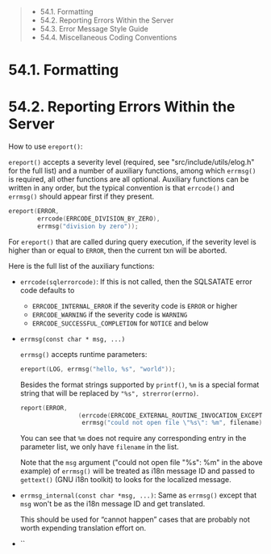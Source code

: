 > * 54.1. Formatting
> * 54.2. Reporting Errors Within the Server
> * 54.3. Error Message Style Guide
> * 54.4. Miscellaneous Coding Conventions

# 54.1. Formatting

# 54.2. Reporting Errors Within the Server

How to use `ereport()`:

`ereport()` accepts a severity level (required, see "src/include/utils/elog.h"
for the full list) and a number of auxiliary  functions, among which `errmsg()` 
is required, all other functions are all optional. Auxiliary functions can be 
written  in any order, but the typical convention is that `errcode()` and 
`errmsg()` should appear first if they present.

```c
ereport(ERROR,
        errcode(ERRCODE_DIVISION_BY_ZERO),
        errmsg("division by zero"));
```

For `ereport()` that are called during query execution, if the severity level is 
higher than or equal to `ERROR`, then the current txn will be aborted.

Here is the full list of the auxiliary functions:


* `errcode(sqlerrorcode)`: If this is not called, then the SQLSATATE error code defaults to

  * `ERRCODE_INTERNAL_ERROR` if the severity code is `ERROR` or higher
  * `ERRCODE_WARNING` if the severity code is `WARNING`
  * `ERRCODE_SUCCESSFUL_COMPLETION` for `NOTICE` and below
  
* `errmsg(const char * msg, ...)`

  `errmsg()` accepts runtime parameters: 

   ```c
   ereport(LOG, errmsg("hello, %s", "world"));
   ```
   
   Besides the format strings supported by `printf()`, `%m` is a special format 
   string that will be replaced by `"%s", strerror(errno)`.
   
   ```c
   report(ERROR,
                   (errcode(ERRCODE_EXTERNAL_ROUTINE_INVOCATION_EXCEPTION),
                    errmsg("could not open file \"%s\": %m", filename),
   ```
   
   You can see that `%m` does not require any corresponding entry in the parameter 
   list, we only have `filename` in the list.
   
   Note that the `msg` argument ("could not open file \"%s\": %m" in the above 
   example) of `errmsg()` will be treated as i18n message ID and passed to `gettext()`
   (GNU i18n toolkit) to looks for the localized message.

* `errmsg_internal(const char *msg, ...)`: Same as `errmsg()` except that `msg` 
  won't be as the i18n message ID and get translated.
  
  This should be used for “cannot happen” cases that are probably not worth 
  expending translation effort on.

* ``
   